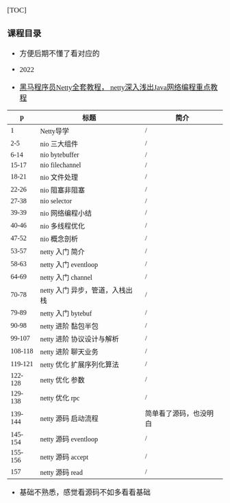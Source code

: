 <span  style="font-family: Simsun,serif; font-size: 17px; ">

[TOC]

### 课程目录

- 方便后期不懂了看对应的

- 2022
- [黑马程序员Netty全套教程， netty深入浅出Java网络编程重点教程](https://www.bilibili.com/video/BV1py4y1E7oA)

| p | 标题 | 简介 |
|---------|---------------|------|
|       1 | Netty导学 | / |
|     2-5 | nio 三大组件 | / |
|    6-14 | nio bytebuffer | / |
|   15-17 | nio filechannel | / |
|   18-21 | nio 文件处理 | / |
|   22-26 | nio 阻塞非阻塞 | / |
|   27-38 | nio selector | / |
|   39-39 | nio 网络编程小结 | / |
|   40-46 | nio 多线程优化 | / |
|   47-52 | nio 概念剖析 | / |
|   53-57 | netty 入门 简介 | / |
|   58-63 | netty 入门 eventloop | / |
|   64-69 | netty 入门 channel | / |
|   70-78 | netty 入门 异步，管道，入栈出栈 | / |
|   79-89 | netty 入门 bytebuf | / |
|   90-98 | netty 进阶 黏包半包 | / |
|  99-107 | netty 进阶 协议设计与解析 | / |
| 108-118 | netty 进阶 聊天业务 | / |
| 119-121 | netty 优化 扩展序列化算法 | / |
| 122-128 | netty 优化 参数 | / |
| 129-138 | netty 优化 rpc | / |
| 139-144 | netty 源码 启动流程 | 简单看了源码，也没明白 |
| 145-154 | netty 源码 eventloop | / |
| 155-156 | netty 源码 accept | / |
| 157     | netty 源码 read | / |

- 基础不熟悉，感觉看源码不如多看看基础

</span>